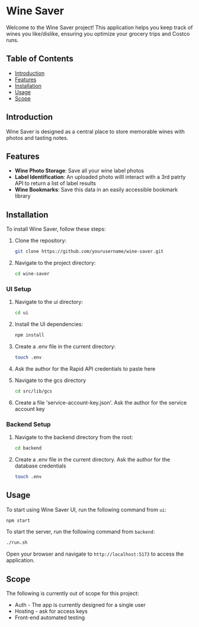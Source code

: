 # Wine Saver

Welcome to the Wine Saver project! This application helps you keep track of wines you like/dislike, ensuring you optimize your grocery trips and Costco runs.

## Table of Contents

- [Introduction](#introduction)
- [Features](#features)
- [Installation](#installation)
- [Usage](#usage)
- [Scope](#scope)

## Introduction

Wine Saver is designed as a central place to store memorable wines with photos and tasting notes.

## Features

- **Wine Photo Storage**: Save all your wine label photos
- **Label Identification**: An uploaded photo willl interact with a 3rd patrty API to return a list of label results
- **Wine Bookmarks**: Save this data in an easily accessible bookmark library

## Installation

To install Wine Saver, follow these steps:

1. Clone the repository:
   ```sh
   git clone https://github.com/yourusername/wine-saver.git
   ```
2. Navigate to the project directory:
   ```sh
   cd wine-saver
   ```

### UI Setup

1. Navigate to the ui directory:

   ```sh
   cd ui
   ```

2. Install the UI dependencies:

   ```sh
   npm install
   ```

3. Create a .env file in the current directory:

   ```sh
   touch .env
   ```

4. Ask the author for the Rapid API credentials to paste here

5. Navigate to the gcs directory

   ```sh
   cd src/lib/gcs
   ```

6. Create a file 'service-account-key.json'. Ask the author for the service account key

### Backend Setup

1. Navigate to the backend directory from the root:

   ```sh
   cd backend
   ```

2. Create a .env file in the current directory. Ask the author for the database credentials
   ```sh
   touch .env
   ```

## Usage

To start using Wine Saver UI, run the following command from `ui`:

```sh
npm start
```

To start the server, run the following command from `backend`:

```sh
./run.sh
```

Open your browser and navigate to `http://localhost:5173` to access the application.

## Scope

The following is currently out of scope for this project:

- Auth - The app is currently designed for a single user
- Hosting - ask for access keys
- Front-end automated testing
